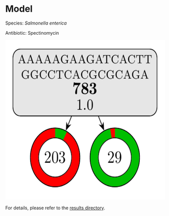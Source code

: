 
# Model

Species: *Salmonella enterica*

Antibiotic: Spectinomycin

<img src="./model.png" width=500 height=500 />

For details, please refer to the [results directory](../../../../../results/cart_b/salmonella%20enterica/spectinomycin/repeat_5/).

